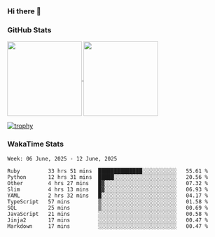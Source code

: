 ### Hi there 👋

### GitHub Stats

<a href="https://github.com/anuraghazra/github-readme-stats">
  <img align="center" height="170px" src="https://github-readme-stats.vercel.app/api/top-langs/?username=tksfjt1024&layout=compact&count_private=true&show_icons=true&show_icons=true&theme=graywhite" />
</a>
<a href="https://github.com/anuraghazra/github-readme-stats">
  <img align="center" height="170px" src="https://github-readme-stats.vercel.app/api?username=tksfjt1024&count_private=true&show_icons=true&show_icons=true&theme=graywhite" />
</a>

[![trophy](https://github-profile-trophy.vercel.app/?username=tksfjt1024)](https://github.com/ryo-ma/github-profile-trophy)

### WakaTime Stats

<!--START_SECTION:waka-->
```text
Week: 06 June, 2025 - 12 June, 2025

Ruby         33 hrs 51 mins  ██████████████░░░░░░░░░░░   55.61 % 
Python       12 hrs 31 mins  █████░░░░░░░░░░░░░░░░░░░░   20.56 % 
Other        4 hrs 27 mins   █▓░░░░░░░░░░░░░░░░░░░░░░░   07.32 % 
Slim         4 hrs 13 mins   █▓░░░░░░░░░░░░░░░░░░░░░░░   06.93 % 
YAML         2 hrs 32 mins   █░░░░░░░░░░░░░░░░░░░░░░░░   04.17 % 
TypeScript   57 mins         ▒░░░░░░░░░░░░░░░░░░░░░░░░   01.58 % 
SQL          25 mins         ▒░░░░░░░░░░░░░░░░░░░░░░░░   00.69 % 
JavaScript   21 mins         ░░░░░░░░░░░░░░░░░░░░░░░░░   00.58 % 
Jinja2       17 mins         ░░░░░░░░░░░░░░░░░░░░░░░░░   00.47 % 
Markdown     17 mins         ░░░░░░░░░░░░░░░░░░░░░░░░░   00.47 % 
```
<!--END_SECTION:waka-->

